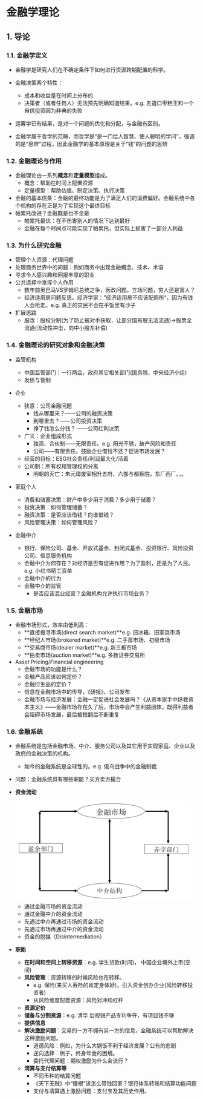 # 金融学理论

## 1. 导论

### 1.1. 金融学定义

+ 金融学是研究人们在不确定条件下如何进行资源跨期配置的科学。
+ 金融决策两个特性：
  + 成本和收益是在时间上分布的
  + 决策者（或者任何人）无法预先明确知道结果。e.g. 五道口枣糕王和一个自信投资因为非典的失败

+ 运筹学已有结果，是对一个问题的优化和分配，与金融有区别。
+ 金融学属于哲学的范畴，而哲学是“是一门给人智慧、使人聪明的学问”，强调的是“思辨”过程，因此金融学的基本原理是关于“钱”的问题的思辨

### 1.2. 金融理论与作用

+ 金融理论由一系列**概念**和**定量模型**组成。
  + 概念：帮助在时间上配置资源
  + 定量模型：帮助估值、制定决策、执行决策
+ 金融的基本信条：金融的最终功能是为了满足人们的消费偏好。金融系统中各个机构的存在正是为了实现这个最终目标
+ 帕累托改进？金融既是也不全是
  + 帕累托最优：在不伤害别人的情况下达到最好
  + 金融在每个时间点可能实现了帕累托，但实际上损害了一部分人利益

### 1.3. 为什么研究金融

+ 管理个人资源：代理问题
+ 处理商务世界中的问题：例如商务中出现金融概念、技术、术语
+ 寻求令人感兴趣和回报丰厚的职业
+ 公共选择中发挥个人作用
  + 数年前奥巴马VS罗姆尼总统之争，医改问题。立场问题，穷人还是富人？
  + 经济适用房问题反思。经济学家：”经济适用房不应该配厕所“，因为有钱人会抢走。e.g. 真正的灾民不会在乎饭里有沙子
+ 扩展思路
  + 股改：股权分制(为了防止被对手获取，让部分国有股无法流通)->股票全流通(流动性冲击，向中小股东补偿)

### 1.4. 金融理论的研究对象和金融决策

+ 监管机构
  + 中国监管部门：一行两会，政府其它相关部门(国务院、中央经济小组)
  + 发债与管制
+ 企业
  + 狭意：公司金融问题
    + 钱从哪里来？——公司的融资决策
    + 到哪里去？——公司投资决策
    + 挣了钱怎么分钱？ ——公司红利决策
  + 广义：企业组成形式
    + 独资、合伙制——无限责任。e.g. 阳光不锈，破产风险和责任 
    + 公司——有限责任。鼓励企业借钱不还？促进市场发展？
  + 经营的目标：ESG社会责任/利润最大化/活着
  + 公司制：所有权和管理权的分离
    + 明朝的灭亡：朱元璋废宰相升五府、六部与都察院，东厂西厂。。。
+ 家庭个人
  + 消费和储蓄决策：财产中多少用于消费？多少用于储蓄？
  + 投资决策：如何管理储蓄？
  + 融资决策：是否应该借钱？向谁借钱？
  + 风险管理决策：如何管理风险？

+ 金融中介
  + 银行、保险公司、基金、开放式基金、封闭式基金、投资银行、风险投资公司、信息服务机构
  + 金融中介为何存在？对经济是否有促进作用？为了盈利，还是为了人民。e.g. 小红书晒工资单
  + 金融中介的行为
  + 金融中介的监管
    + 是否应该混业经营？金融机构允许执行市场业务？

### 1.5. 金融市场

+ 金融市场形式，效率由低到高：
  + **直接搜寻市场(direct search market)**e.g. 旧冰箱、旧家具市场
  + **经纪人市场(brokered market)**e.g. 二手房市场、初级市场
  + **交易商市场(dealer market)**e.g. 新三板市场
  + **拍卖市场(auction market)**e.g. 多数证券交易所
+ Asset Pricing/Financial engineering
  + 金融市场的功能是什么？
  + 金融产品应该如何定价？
  + 金融衍生品的定价？
  + 信息在金融市场中的传导，《研报》、公司发布
  + 金融市场与经济发展：金融一定促进社会发展吗？《从资本家手中拯救资本主义》——金融市场存在久了后，市场中会产生利益团体，既得利益者会阻碍市场发展，最后被推翻后不断重复

### 1.6. 金融系统

+ 金融系统是包括金融市场、中介、服务公司以及其它用于实现家庭、企业以及政府的金融决策的机构。

  + 如今的金融系统是全球性的。e.g. 俄乌战争中的金融制裁

+ 问题：金融系统具有哪些职能？买方卖方撮合

+ **资金流动**

  <img src="images\image-20230905204232214.png" alt="image-20230905204232214" style="zoom:50%;" />

  + 通过金融市场的资金流动
  + 通过金融中介的资金流动
  + 先通过中介再通过市场的资金流动
  + 先通过市场再通过中介的资金流动
  + 资金的脱媒（Disintermediation）

+ **职能**

  + **在时间和空间上转移资源**：e.g. 学生贷款(时间)， 中国企业境外上市(空间)
  + **风险管理**：资源转移的时候风险也在转移。
    + e.g. 保险(来买人寿险的肯定身体好)，引入资金创办企业(风险转移投资者)
    + 从风险维度配置资源：风险对冲和杠杆
  + **资源定价**
  + **储备与分割资源**：e.g. 清华 后视镜产品专利争夺，有项目钱不够
  + **提供信息**
  + **解决激励问题**：交易的一方不拥有另一方的信息，金融系统可以帮助解决这种激励问题。
    + 道德风险：例如，为什么大锅饭不利于经济发展？公有的悲剧
    + 逆向选择：例子，终身年金的困境。
    + 委托代理问题：期权激励为什么会流行？
  + **清算与支付结算等**
    + 不同币种的结算问题
    + 《天下无贼》中“傻根”该怎么带钱回家？银行体系转账和结算功能问题
    + 支付与清算遇上激励问题：支付宝及其历史作用。







